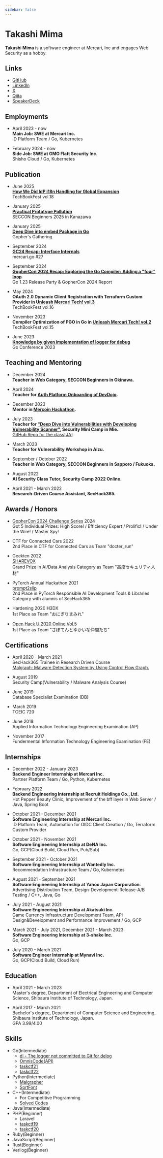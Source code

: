 ```yaml
---
sidebar: false
---
```


# Takashi Mima
**Takashi Mima** is a software engineer at Mercari, Inc and engages Web Security as a hobby.


## Links
- [GitHub](https://github.com/task4233)  
- [LinkedIn](https://www.linkedin.com/in/takashi-mima/)  
- [X](https://x.com/task4233)
- [Qiita](https://qiita.com/task4233)  
- [SpeakerDeck](https://speakerdeck.com/task4233)

## Employments
- April 2023 - now  
**Main Job: SWE at Mercari Inc.**  
ID Platform Team / Go, Kubernetes

- February 2024 - now  
**Side Job: SWE at GMO Flatt Security Inc.**  
Shisho Cloud / Go, Kubernetes

## Publication
- June 2025  
**[How We Did IdP i18n Handling for Global Expansion](https://techbookfest.org/product/cWvjAcXjXVpBtsKuuKZk4H)**  
TechBookFest vol.18

- January 2025  
**[Practical Prototype Pollution](https://github.com/task4233/ctf4b-web-2025-kanazawa)**  
SECCON Beginners 2025 in Kanazawa  

- January 2025  
**[Deep Dive into embed Package in Go](https://speakerdeck.com/task4233/deep-dive-into-embed-package-in-go)**  
Gopher's Gathering

- September 2024  
**[GC24 Recap: Interface Internals](https://speakerdeck.com/task4233/recap-interface-internals)**  
mercari.go #27

- September 2024  
**[GopherCon 2024 Recap: Exploring the Go Compiler: Adding a "four" loop](https://speakerdeck.com/task4233/recap-exploring-the-go-compiler)**  
Go 1.23 Release Party & GopherCon 2024 Report

- May 2024  
**OAuth 2.0 Dynamic Client Registration with Terraform Custom Provider in [Unleash Mercari Tech! vol.3](https://techbookfest.org/product/4JE8riJdXX5y1vBEYq7v8L)**  
TechBookFest vol.16

- November 2023  
**Compiler Optimization of PGO in Go in [Unleash Mercari Tech! vol.2](https://techbookfest.org/product/3ziMt3YDP9WKqntz4A8KBA)**  
TechBookFest vol.15

- June 2023  
**[Knowledge by given implementation of logger for debug](https://speakerdeck.com/task4233/knowledge-by-given-implementation-of-logger-for-debug)**  
Go Conference 2023

## Teaching and Mentoring
- December 2024  
**Teacher in Web Category, SECCON Beginners in Okinawa.**  

- April 2024  
**Teacher for [Auth Platform Onboarding of DevDojo](https://engineering.mercari.com/en/blog/entry/20240530-ae7feb0542/#:~:text=Auth%20Platform%20Onboarding).**

- December 2023  
**Mentor in [Mercoin Hackathon](https://mercan.mercari.com/articles/40371/).**

- July 2023  
**Teacher for ["Deep Dive into Vulnerabilities with Developing Vulnerability Scanner"](https://www.security-camp.or.jp/minicamp/mie2023.html), Security Mini Camp in Mie.**  
[GitHub Repo for the class[JA]](https://github.com/task4233/sqli-chal)

- March 2023  
**Teacher for Vulnerability Workshop in Aizu.**

- September / October 2022  
**Teacher in Web Category, SECCON Beginners in Sapporo / Fukuoka.**

- August 2022  
**AI Security Class Tutor, Security Camp 2022 Online.**

- April 2021 - March 2022  
**Research-Driven Course Assistant, SecHack365.**  

## Awards / Honors
- [GopherCon 2024 Challenge Series](https://gophercon.challengeseries.org/teams/15) 2024  
Got 5 Individual Prizes: High Score! / Efficiency Expert / Prolific! / Under the Wire! / Master Spy! 

- CTF for Connected Cars 2022  
2nd Place in CTF for Connected Cars as Team "docter_run"

- Geekten 2022  
[SHAREVOX](https://www.sharevox.app/)  
Grand Prize in AI/Data Analysis Category as Team "高度セキュリティ人材"

- PyTorch Annual Hackathon 2021  
[prompt2slip](https://devpost.com/software/promp2slip)  
2nd Place in PyTorch Responsible AI Development Tools & Libraries Category with alumnis of SecHack365

- Hardening 2020 H3DX  
1st Place as Team "おにぎりまみれ"  

- [Open Hack U 2020 Online Vol.5](https://hacku.yahoo.co.jp/hacku2020online5/)  
1st Place as Team "さぼてんとゆかいな仲間たち"  

## Certifications
- April 2020 - March 2021  
SecHack365 Trainee in Research Driven Course  
[Malgraph: Malware Detection System by Using Control Flow Graph.](https://sechack365.nict.go.jp/achievement/2020/pdf/2020_32.pdf)  

- August 2019  
Security Camp(Vulnerability / Malware Analysis Course)

- June 2019  
Database Specialist Examination (DB)  

- March 2019  
TOEIC 720  

- June 2018  
Applied Information Technology Engineering Examination (AP)  

- November 2017  
Fundermental Information Technology Engineering Examination (FE)  

## Internships
- December 2022 - January 2023  
**Backend Engineer Internship at Mercari Inc.**  
Partner Platform Team / Go, Python, Kubernetes

- February 2022  
**Backend Engineering Internship at Recruit Holdings Co., Ltd.**  
Hot Pepper Beauty Clinic, Improvement of the bff layer in Web Server / Java, Spring Boot

- October 2021 - December 2021  
**Software Engineering Internship at Mercari Inc.**  
ID Platform Team, Automation for OIDC Client Creation / Go, Terraform Custom Provider  

- October 2021 - November 2021  
**Software Engineering Internship at DeNA Inc.**  
Go, GCP(Cloud Build, Cloud Run, Pub/Sub)  

- September 2021 - October 2021  
**Software Engineering Internship at Wantedly Inc.**  
Recommendation Infrastructure Team / Go, Kubernetes  

- August 2021 - September 2021  
**Software Engineering Internship at Yahoo Japan Corporation.**  
Advertising Distribution Team, Design-Development-Release-A/B Testing / C++, Java, Go  

- July 2021 - August 2021  
**Software Engineering Internship at Akatsuki Inc.**  
Game Currency Infrastructure Development Team, API Design&Development and Performance Improvement / Go, GCP  

- March 2021 - July 2021, December 2021 - March 2023  
**Software Engineering Internship at 3-shake Inc.**  
Go, GCP  

- July 2020 - March 2021  
**Software Engineer Internship at Mynavi Inc.**  
Go, GCP(Cloud Build, Cloud Run)

## Education
- April 2021 - March 2023  
Master's degree, Department of Electrical Engineering and Computer Science, Shibaura Institute of Technology, Japan.  

- April 2017 - March 2021  
Bachelor's degree, Department of Computer Science and Engineering, Shibaura Institute of Technology, Japan.  
GPA 3.99/4.00  

## Skills
 - Go(Intermediate)
   - [dl - The logger not committed to Git for delog](https://github.com/task4233/dl)
   - [OmnisCode(API)](https://github.com/openhacku-saboten/OmnisCode-backend)
   - [taskctf21](https://github.com/task4233/taskctf21-public)
   - [taskctf22](https://github.com/task4233/taskctf22-public)
 - Python(Intermediate)
   - [Malgrapher](https://github.com/task4233/malgrapher)
   - [SortFont](https://github.com/sort-font/webpage)
 - C++(Intermediate)
   - For Competitive Programming
   - [Solved Codes](https://github.com/task4233/contest)
 - Java(Intermediate)
 - PHP(Beginner)
   - Laravel
   - [taskctf19](https://github.com/task4233/taskctf19)
   - [taskctf20](https://github.com/task4233/taskctf20)
 - Ruby(Beginner)
 - JavaScript(Beginner)
 - Rust(Beginner)
 - Verilog(Beginner)
